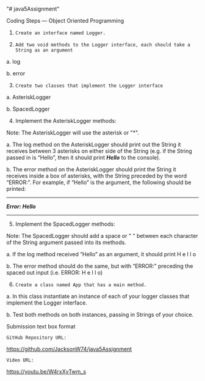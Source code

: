 "# java5Assignment" 

Coding Steps — Object Oriented Programming

1.     Create an interface named Logger.

2.     Add two void methods to the Logger interface, each should take a String as an argument

a.  log

b.  error

3.     Create two classes that implement the Logger interface

a.  AsteriskLogger

b.  SpacedLogger

4.  Implement the AsteriskLogger methods:  

Note:  The AsteriskLogger will use the asterisk or "*".

a.  The log method on the AsteriskLogger should print out the String it receives between 3 asterisks on either side of the String (e.g. if the String passed in is “Hello”, then it should print ***Hello*** to the console).

b. The error method on the AsteriskLogger should print the String it receives inside a box of asterisks, with the String preceded by the word “ERROR:”. For example, if “Hello” is the argument, the following should be printed:

****************

***Error: Hello***

****************

5. Implement the SpacedLogger methods:

Note:  The SpacedLogger should add a space or " " between each character of the String argument passed into its methods.

a. If the log method received “Hello” as an argument, it should print H e l l o

b. The error method should do the same, but with “ERROR:” preceding the spaced out input (i.e. ERROR: H e l l o)

6.     Create a class named App that has a main method.

a.  In this class instantiate an instance of each of your logger classes that implement the Logger interface.

b. Test both methods on both instances, passing in Strings of your choice.

Submission text box format

    GitHub Repository URL: 

https://github.com/JacksonW74/java5Assignment


    Video URL:     
    
https://youtu.be/W4rxXyTwm_s


